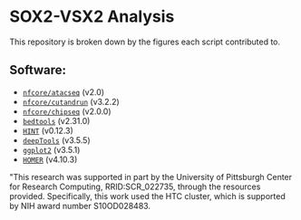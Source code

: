 # SOX2-VSX2 Analysis 

This repository is broken down by the figures each script contributed to. 

## Software:
- [`nfcore/atacseq`](https://nf-co.re/atacseq/2.0) (v2.0)
- [`nfcore/cutandrun`](https://nf-co.re/cutandrun/3.2.2) (v3.2.2)
- [`nfcore/chipseq`](https://nf-co.re/chipseq/2.0.0/) (v2.0.0)
- [`bedtools`](https://bedtools.readthedocs.io/en/latest/#) (v2.31.0)
- [`HINT`](https://reg-gen.readthedocs.io/en/latest/hint/introduction.html) (v0.12.3)
- [`deepTools`](https://deeptools.readthedocs.io/en/3.5.5/content/list_of_tools.html) (v3.5.5)
- [`ggplot2`](https://ggplot2.tidyverse.org/) (v3.5.1)
- [`HOMER`](http://homer.ucsd.edu/homer/) (v4.10.3)




"This research was supported in part by the University of Pittsburgh Center for Research Computing​, RRID:SCR_022735, through the resources provided. Specifically, this work used the HTC cluster, which is supported by NIH award number S10OD028483.
